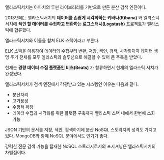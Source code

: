 엘라스틱서치는 아파치의 루씬 라이브러리를 기반으로 만든 분산 검색 엔진이다.

2013년에는 엘라스틱서치의 **데이터를 손쉽게 시각화하는 키바나(Kibana)** 와 엘라스틱서치에 **색인 할 데이터를 수집하고 변환하는 로그스태시(Logstash)** 프로젝트가 엘라스틱에 합류했다.

엘라스틱서치와 이들을 합쳐 ELK 스택이라고 부른다.

ELK 스택을 이용하여 데이터의 수집부터 변환, 저장, 색인, 검색, 시각화까지 데이터 생명 주기 전체를 모두 엘라스틱의 솔루션으로 해결할 수 있어 큰 주목을 받았다.

현재는 **경량 데이터 수집 플랫폼인 비츠(Beats)** 가 합류하면서 현재의 엘라스틱 서치가 완성됬다.

엘라스틱서치가 검색 엔진에서 각광받고 있는 시스템인 이유는 다음과 같다.

- 분산처리
- 고가용성
- 수평적 확장
- 데이터 수집과 시각화를 위한 플랫폼 구축까지 엘라스틱 스택 내에서 한번에 소화 가능

JSON 기반의 문서를 저장, 색인, 검색하기에 분산 NoSQL 스토리지의 성격도 가지고 있다. MongoDB와 함께 NoSQL 분야에서도 인기가 좋다.

강력한 전문 검색 기능을 탑재한 NoSQL 스토리지로서의 포지셔닝은 엘라스틱서치의 차별점이다.
